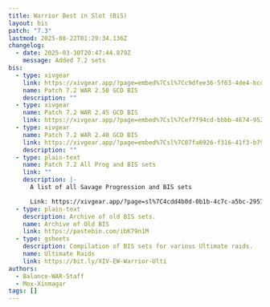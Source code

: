```yaml
---
title: Warrior Best in Slot (BiS)
layout: bis
patch: "7.3"
lastmod: 2025-08-22T01:29:34.136Z
changelog:
  - date: 2025-03-30T20:47:44.879Z
    message: Added 7.2 sets
bis:
  - type: xivgear
    link: https://xivgear.app/?page=embed%7Csl%7Cc9dfee36-5f63-4de4-bcdc-55e18645ed23
    name: Patch 7.2 WAR 2.50 GCD BIS
    description: ""
  - type: xivgear
    name: Patch 7.2 WAR 2.45 GCD BIS
    link: https://xivgear.app/?page=embed%7Csl%7Cef7f94cd-bbbb-4674-952d-66664183b340
  - type: xivgear
    name: Patch 7.2 WAR 2.40 GCD BIS
    link: https://xivgear.app/?page=embed%7Csl%7C07fa6926-f316-41f3-b797-31bba232d267&onlySetIndex=13&
    description: ""
  - type: plain-text
    name: Patch 7.2 All Prog and BIS sets
    link: ""
    description: |-
      A list of all Savage Progression and BIS sets

      Link: https://xivgear.app/?page=sl%7C4cdd4b0d-0b1b-4c7c-a5bc-2957bb83618b&
  - type: plain-text
    description: Archive of old BIS sets.
    name: Archive of Old BIS
    link: https://pastebin.com/ibK79n1M
  - type: gsheets
    description: Compilation of BIS sets for various Ultimate raids.
    name: Ultimate Raids
    link: https://bit.ly/XIV-EW-Warrior-Ulti
authors:
  - Balance-WAR-Staff
  - Mox-Xinmagar
tags: []
---
```

